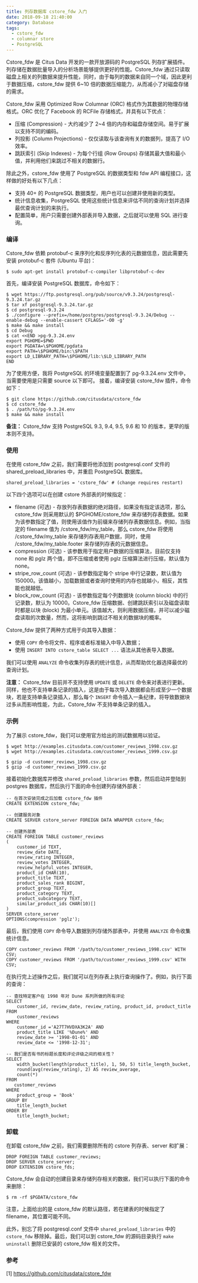 ```yaml
---
title: 列存数据库 cstore_fdw 入门
date: 2018-09-18 21:40:00
category: Database
tags: 
  - cstore_fdw
  - columnar store
  - PostgreSQL
---
```


Cstore_fdw 是 Citus Data 开发的一款开放源码的 PostgreSQL 列存扩展插件。列存储在数据批量导入的分析场景能够提供更好的性能。Cstore_fdw 通过只读取磁盘上相关的列数据来提升性能，同时，由于每列的数据来自同一个域，因此更利于数据压缩，cstore_fdw 提供 6~10 倍的数据压缩能力，从而减小了对磁盘存储的需求。

Cstore_fdw 采用 Optimized Row Columnar (ORC) 格式作为其数据的物理存储格式。ORC 优化了 Facebook 的 RCFile 存储格式，并具有以下优点：

* 压缩 (Compression) - 大约减少了 2~4 倍的内存和磁盘存储空间。易于扩展以支持不同的编码。
* 列投影 (Column Projections) - 仅仅读取与该查询有关的数据列，提高了 I/O 效率。
* 跳跃索引 (Skip Indexes) - 为每个行组 (Row Groups) 存储其最大值和最小值，并利用他们来跳过不相关的数据行。

除此之外，cstore_fdw 使用了 PostgreSQL 的数据类型和 fdw API 编程接口，这样做的好处有以下几点：

* 支持 40+ 的 PostgreSQL 数据类型，用户也可以创建并使用新的类型。
* 统计信息收集，PostgreSQL 使用这些统计信息来评估不同的查询计划并选择最优查询计划的来执行。
* 配置简单，用户只需要创建外部表并导入数据，之后就可以使用 SQL 进行查询。

<!-- more -->

### 编译

Cstore_fdw 依赖 protobuf-c 来序列化和反序列化表的元数据信息，因此需要先安装 protobuf-c 套件 (Ubuntu 平台)：

``` shell
$ sudo apt-get install protobuf-c-compiler libprotobuf-c-dev
```

首先，编译安装 PostgreSQL 数据库，命令如下：

``` shell
$ wget https://ftp.postgresql.org/pub/source/v9.3.24/postgresql-9.3.24.tar.gz
$ tar xf postgresql-9.3.24.tar.gz
$ cd postgresql-9.3.24
$ ./configure --prefix=/home/postgres/postgresql-9.3.24/Debug --enable-debug --enable-cassert CFLAGS='-O0 -g'
$ make && make install
$ cd Debug
$ cat <<END >pg-9.3.24.env
export PGHOME=$PWD
export PGDATA=\$PGHOME/pgdata
export PATH=\$PGHOME/bin:\$PATH
export LD_LIBRARY_PATH=\$PGHOME/lib:\$LD_LIBRARY_PATH
END
```

为了使用方便，我将 PostgreSQL 的环境变量配置到了 pg-9.3.24.env 文件中，当需要使用是只需要 source 以下即可。
接着，编译安装 cstore_fdw 插件，命令如下：

``` shell
$ git clone https://github.com/citusdata/cstore_fdw
$ cd cstore_fdw
$ . /path/to/pg-9.3.24.env
$ make && make install
```

**备注：** Cstore_fdw 支持 PostgreSQL 9.3, 9.4, 9.5, 9.6 和 10 的版本，更早的版本则不支持。

### 使用

在使用 cstore_fdw 之前，我们需要将他添加到 postgresql.conf 文件的 shared_preload_libraries 中，并重启 PostgreSQL 数据库。

```
shared_preload_libraries = 'cstore_fdw' # (change requires restart)
```

以下四个选项可以在创建 cstore 外部表的时候指定：

* filename (可选) - 存放列存表数据的绝对路径，如果没有指定该选项，那么 cstore_fdw 则采用默认的 $PGHOME/cstore_fdw 来存储列存表数据。如果为该参数指定了值，则使用该值作为前缀来存储列存表数据信息。例如，当指定的 filename 值为 /cstore_fdw/my_table，那么 cstore_fdw 将使用 /cstore_fdw/my_table 来存储列存表用户数据，同时，使用 /cstore_fdw/my_table.footer 来存储列存表的元数据信息。
* compression (可选) - 该参数用于指定用户数据的压缩算法，目前仅支持 none 和 pglz 两个值，即不压缩或者使用 pglz 压缩算法进行压缩，默认值为 none。
* stripe_row_count (可选) - 该参数指定每个 stripe 中行记录数，默认值为 150000。该值越小，加载数据或者查询时使用的内存也就越小，相反，其性能也就越低。
* block_row_count (可选) - 该参数指定每个列数据块 (column block) 中的行记录数，默认为 10000。Cstore_fdw 压缩数据、创建跳跃索引以及磁盘读取时都是以块 (block) 为最小单元。该值越大，则利用数据压缩，并可以减少磁盘读取的次数量，然而，这将影响到跳过不相关的数据块的概率。

Cstore_fdw 提供了两种方式用于向其导入数据：

* 使用 `COPY` 命令将文件、程序或者标准输入中导入数据；
* 使用 `INSERT INTO cstore_table SELECT ...` 语法从其他表导入数据。

我们可以使用 `ANALYZE` 命令收集列存表的统计信息，从而帮助优化器选择最优的查询计划。

**注意：** Cstore_fdw 目前并不支持使用 `UPDATE` 或 `DELETE` 命令来对表进行更新。同样，他也不支持单条记录的插入，这是由于每次导入数据都会形成至少一个数据块，若是支持单条记录插入，那么每个 `INSERT` 命令插入一条纪律，将导致数据块过多从而影响性能，为此，Cstore_fdw 不支持单条记录的插入。


### 示例

为了展示 cstore_fdw，我们可以使用官方给出的测试数据用以验证。

``` shell
$ wget http://examples.citusdata.com/customer_reviews_1998.csv.gz
$ wget http://examples.citusdata.com/customer_reviews_1999.csv.gz

$ gzip -d customer_reviews_1998.csv.gz
$ gzip -d customer_reviews_1999.csv.gz
```

接着初始化数据库并修改 `shared_preload_libraries` 参数，然后启动并登陆到 postgres 数据库，然后执行下面的命令创建列存储外部表：

``` psql
-- 在首次安装完成之后加载 cstore_fdw 插件
CREATE EXTENSION cstore_fdw;

-- 创建服务对象
CREATE SERVER cstore_server FOREIGN DATA WRAPPER cstore_fdw;

-- 创建外部表
CREATE FOREIGN TABLE customer_reviews
(
    customer_id TEXT,
    review_date DATE,
    review_rating INTEGER,
    review_votes INTEGER,
    review_helpful_votes INTEGER,
    product_id CHAR(10),
    product_title TEXT,
    product_sales_rank BIGINT,
    product_group TEXT,
    product_category TEXT,
    product_subcategory TEXT,
    similar_product_ids CHAR(10)[]
)
SERVER cstore_server
OPTIONS(compression 'pglz');
```

最后，我们使用 `COPY` 命令导入数据到列存储外部表中，并使用 `ANALYZE` 命令收集统计信息。

``` psql
COPY customer_reviews FROM '/path/to/customer_reviews_1998.csv' WITH CSV;
COPY customer_reviews FROM '/path/to/customer_reviews_1999.csv' WITH CSV;
```

在执行完上述操作之后，我们就可以在列存表上执行查询操作了。例如，执行下面的查询：

``` psql
-- 查找特定客户在 1998 年对 Dune 系列所做的所有评论
SELECT
    customer_id, review_date, review_rating, product_id, product_title
FROM
    customer_reviews
WHERE
    customer_id ='A27T7HVDXA3K2A' AND
    product_title LIKE '%Dune%' AND
    review_date >= '1998-01-01' AND
    review_date <= '1998-12-31';

-- 我们是否有书的标题长度和评论评级之间的相关性？
SELECT
    width_bucket(length(product_title), 1, 50, 5) title_length_bucket,
    round(avg(review_rating), 2) AS review_average,
    count(*)
FROM
   customer_reviews
WHERE
    product_group = 'Book'
GROUP BY
    title_length_bucket
ORDER BY
    title_length_bucket;
```

### 卸载

在卸载 cstore_fdw 之前，我们需要删除所有的 cstore 列存表、server 和扩展：

``` psql
DROP FOREIGN TABLE customer_reviews;
DROP SERVER cstore_server;
DROP EXTENSION cstore_fds;
```

Cstore_fdw 会自动的创建目录来存储列存相关的数据，我们可以执行下面的命令来删除：

``` shell
$ rm -rf $PGDATA/cstore_fdw
```

注意，上面给出的是 cstore_fdw 的默认路径，若在建表的时候指定了 filename，其位置可能不同。

此外，别忘了将 postgresql.conf 文件中 `shared_preload_libraries` 中的 `cstore_fdw` 移除掉。最后，我们可以到 cstore_fdw 的源码目录执行 `make uninstall` 删除已安装的 cstore_fdw 相关的文件。

### 参考

[1] https://github.com/citusdata/cstore_fdw
